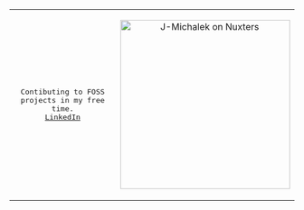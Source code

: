 <table>
  <tr>
  <td>
<p align="center">
  <samp>
    Contibuting to FOSS projects in my free time.<br/>
    <a href="https://www.linkedin.com/in/jakub-mich%C3%A1lek-5b28361b3">LinkedIn</a>
  </samp>
</p>
</td>
    <td>
<p align="center">
  <a href="https://nuxters.nuxt.com/j-michalek"><img src="https://nuxters.nuxt.com/__og-image__/image/J-Michalek/og.png" alt="J-Michalek on Nuxters" width="300" /></a>
</p>
      </td>
</tr>
</table>
